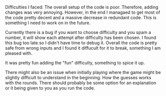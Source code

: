 Difficulties I faced:
The overall setup of the code is poor. Therefore, adding changes was very annoying. 
However, in the end I managaed to get most of the code pretty decent and a massive decrease in redundant code. 
This is something I need to work on in the future.

Currently there is a bug if you want to choose difficulty and you spam a number, it will show each attempt after difficulty has been chosen.
I found this bug too late so I didn't have time to debug it. 
Overall the code is pretty safe from wrong inputs and I found it diffucult for it to break, something I am pleased with.

It was pretty fun adding the "fun" difficulty, something to spice it up.

There might also be an issue when initially playing where the game might be slightly difficult to understand in the beginning.
How the guesses works with the rounds.
There should probably be some option for an explanation or it being given to you as you run the code.